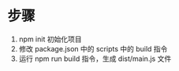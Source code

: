 # 步骤
1. npm init 初始化项目
2. 修改 package.json 中的 scripts 中的 build 指令
3. 运行 npm run build 指令，生成 dist/main.js 文件